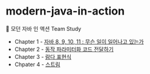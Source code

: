 # modern-java-in-action
📖 모던 자바 인 액션 Team Study


   - Chapter 1 - [자바 8, 9, 10, 11 : 무슨 일이 일어나고 있는가](https://github.com/DavidJack-dev/modern-java-in-action/blob/main/contents/%EC%9E%90%EB%B0%94%208%2C%209%2C%2010%2C%2011%20%EF%BC%9A%20%EB%AC%B4%EC%8A%A8%20%EC%9D%BC%EC%9D%B4%20%EC%9D%BC%EC%96%B4%EB%82%98%EA%B3%A0%20%EC%9E%88%EB%8A%94%EA%B0%80.md)
   - Chapter 2 - [동작 파라미터화 코드 전달하기](https://github.com/DavidJack-dev/modern-java-in-action/blob/main/contents/%EB%8F%99%EC%9E%91%20%ED%8C%8C%EB%9D%BC%EB%AF%B8%ED%84%B0%ED%99%94%20%EC%BD%94%EB%93%9C%20%EC%A0%84%EB%8B%AC%ED%95%98%EA%B8%B0.md)
   - Chapter 3 - [람다 표현식](https://github.com/DavidJack-dev/modern-java-in-action/blob/main/contents/%EB%9E%8C%EB%8B%A4%ED%91%9C%ED%98%84%EC%8B%9D.md)
   - Chpater 4 - [스트림](https://github.com/DavidJack-dev/modern-java-in-action/blob/main/contents/%EC%8A%A4%ED%8A%B8%EB%A6%BC.md)
